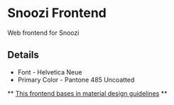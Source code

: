 # Snoozi Frontend

Web frontend for Snoozi

## Details

* Font - Helvetica Neue
* Primary Color - Pantone 485 Uncoatted

** [This frontend bases in material design guidelines](https://www.google.com/design/spec/material-design/introduction.html) **
